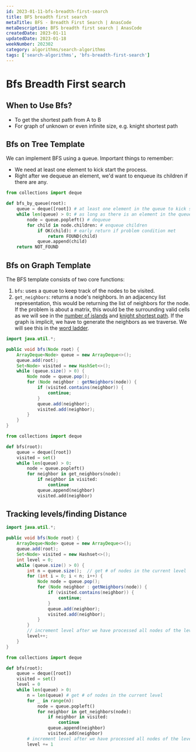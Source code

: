 ```yaml
---
id: 2023-01-11-bfs-breadth-first-search
title: BFS breadth first search
metaTitle: BFS - Breadth First Search | AnasCode
metaDescription: BFS breadth first search | AnasCode
createdDate: 2023-01-11
updatedDate: 2023-01-18
weekNumber: 202302
category: algorithms/search-algorithms
tags: ['search-algorithms', 'bfs-breadth-first-search']
---
```


# Bfs Breadth First search

## When to Use Bfs?

- To get the shortest path from A to B
- For graph of unknown or even infinite size, e.g. knight shortest path

## Bfs on Tree Template

We can implement BFS using a queue. Important things to remember:

- We need at least one element to kick start the process.
- Right after we dequeue an element, we'd want to enqueue its children if there are any.

```python
from collections import deque

def bfs_by_queue(root):
    queue = deque([root]) # at least one element in the queue to kick start bfs
    while len(queue) > 0: # as long as there is an element in the queue
        node = queue.popleft() # dequeue
        for child in node.children: # enqueue children
            if OK(child): # early return if problem condition met
                return FOUND(child)
            queue.append(child)
    return NOT_FOUND
```

## Bfs on Graph Template

The BFS template consists of two core functions:

1. `bfs`: uses a queue to keep track of the nodes to be visited.
2. `get_neighbors`: returns a node's neighbors. In an adjacency list representation, this would be returning the list of neighbors for the node. If the problem is about a matrix, this would be the surrounding valid cells as we will see in the [number of islands](https://www.educative.io/collection/page/5187571686572032/5949303171317760/5701561555615744) and [knight shortest path](https://www.educative.io/collection/page/5187571686572032/5949303171317760/6054014759206912). If the graph is implicit, we have to generate the neighbors as we traverse. We will see this in the [word ladder](https://www.educative.io/collection/page/5187571686572032/5949303171317760/6185495083089920).

```java
import java.util.*;

public void bfs(Node root) {
    ArrayDeque<Node> queue = new ArrayDeque<>();
    queue.add(root);
    Set<Node> visited = new HashSet<>();
    while (queue.size() > 0) {
        Node node = queue.pop();
        for (Node neighbor : getNeighbors(node)) {
            if (visited.contains(neighbor)) {
                continue;
            }
            queue.add(neighbor);
            visited.add(neighbor);
        }
    }
}
```

```python
from collections import deque

def bfs(root):
    queue = deque([root])
    visited = set()
    while len(queue) > 0:
        node = queue.popleft()
        for neighbor in get_neighbors(node):
            if neighbor in visited:
                continue
            queue.append(neighbor)
            visited.add(neighbor)
```

## Tracking levels/finding Distance

```java
import java.util.*;

public void bfs(Node root) {
    ArrayDeque<Node> queue = new ArrayDeque<>();
    queue.add(root);
    Set<Node> visited = new Hashset<>();
    int level = 0;
    while (queue.size() > 0) {
        int n = queue.size();  // get # of nodes in the current level
        for (int i = 0; i < n; i++) {
            Node node = queue.pop();
            for (Node neighbor : getNeighbors(node)) {
                if (visited.contains(neighbor)) {
                    continue;
                }
                queue.add(neighbor);
                visited.add(neighbor);
            }
        }
        // increment level after we have processed all nodes of the level
        level++;
    }
}
```

```python
from collections import deque

def bfs(root):
    queue = deque([root])
    visited = set()
    level = 0
    while len(queue) > 0:
        n = len(queue) # get # of nodes in the current level
        for _ in range(n):
            node = queue.popleft()
            for neighbor in get_neighbors(node):
                if neighbor in visited:
                    continue
                queue.append(neighbor)
                visited.add(neighbor)
        # increment level after we have processed all nodes of the level
        level += 1
```
